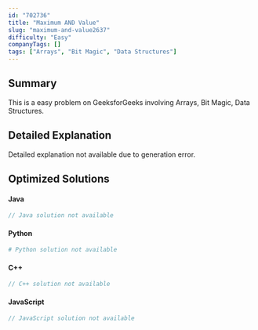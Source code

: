 ```yaml
---
id: "702736"
title: "Maximum AND Value"
slug: "maximum-and-value2637"
difficulty: "Easy"
companyTags: []
tags: ["Arrays", "Bit Magic", "Data Structures"]
---
```


## Summary

This is a easy problem on GeeksforGeeks involving Arrays, Bit Magic, Data Structures.

## Detailed Explanation

Detailed explanation not available due to generation error.

## Optimized Solutions

#### Java
```java
// Java solution not available
```

#### Python
```python
# Python solution not available
```

#### C++
```cpp
// C++ solution not available
```

#### JavaScript
```javascript
// JavaScript solution not available
```